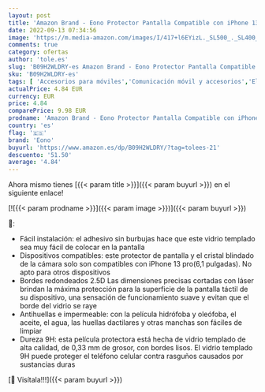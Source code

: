 ```yaml
---
layout: post
title: 'Amazon Brand - Eono Protector Pantalla Compatible con iPhone 13 Pro  2 Cristal Templado y Protector de Lente de Cámara para iPhone 13 Pro  Anti-arañazos  Anti-Burbujas  Fácil de Instalar'
date: 2022-09-13 07:34:56
image: 'https://m.media-amazon.com/images/I/417+l6EYizL._SL500_._SL400_.jpg'
comments: true
category: ofertas
author: 'tole.es'
slug: 'B09H2WLDRY-es Amazon Brand - Eono Protector Pantalla Compatible con...'
sku: 'B09H2WLDRY-es'
tags: [ 'Accesorios para móviles','Comunicación móvil y accesorios','Electrónica','Mantenimiento, cuidado y reparaciones de teléfonos móviles','Protectores de pantalla para móviles','eono','iphone','🇪🇸', ]
actualPrice: 4.84 EUR
currency: EUR
price: 4.84
comparePrice: 9.98 EUR
prodname: 'Amazon Brand - Eono Protector Pantalla Compatible con iPhone 13 Pro  2 Cristal Templado y Protector de Lente de Cámara para iPhone 13 Pro  Anti-arañazos  Anti-Burbujas  Fácil de Instalar'
country: 'es'
flag: '🇪🇸'
brand: 'Eono'
buyurl: 'https://www.amazon.es/dp/B09H2WLDRY/?tag=tolees-21'
descuento: '51.50'
average: '4.84'
---
```


Ahora mismo tienes [{{< param title >}}]({{< param buyurl >}}) en el siguiente enlace!

[![{{< param prodname >}}]({{< param image >}})]({{< param buyurl >}})

🔎:

- Fácil instalación: el adhesivo sin burbujas hace que este vidrio templado sea muy fácil de colocar en la pantalla
- Dispositivos compatibles: este protector de pantalla y el cristal blindado de la cámara solo son compatibles con iPhone 13 pro(6,1 pulgadas). No apto para otros dispositivos
- Bordes redondeados 2.5D Las dimensiones precisas cortadas con láser brindan la máxima protección para la superficie de la pantalla táctil de su dispositivo, una sensación de funcionamiento suave y evitan que el borde del vidrio se raye
- Antihuellas e impermeable: con la película hidrófoba y oleófoba, el aceite, el agua, las huellas dactilares y otras manchas son fáciles de limpiar
- Dureza 9H: esta película protectora está hecha de vidrio templado de alta calidad, de 0,33 mm de grosor, con bordes lisos. El vidrio templado 9H puede proteger el teléfono celular contra rasguños causados ​​por sustancias duras

[🛒 Visítala!!!]({{< param buyurl >}})
